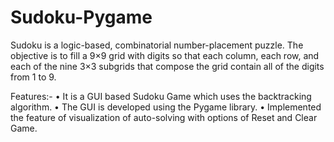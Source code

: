 # Sudoku-Pygame

Sudoku is a logic-based, combinatorial number-placement puzzle. The objective is to fill a 9×9 grid with digits so that each column, each row, and each of the nine 3×3 subgrids that compose the grid contain all of the digits from 1 to 9. 

Features:-
• It is a GUI based Sudoku Game which uses the backtracking algorithm.
• The GUI is developed using the Pygame library.
• Implemented the feature of visualization of auto-solving with options of Reset and Clear Game.
